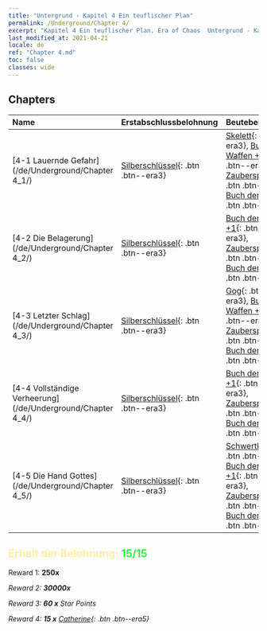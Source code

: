 ```yaml
---
title: "Untergrund - Kapitel 4 Ein teuflischer Plan"
permalink: /Underground/Chapter 4/
excerpt: "Kapitel 4 Ein teuflischer Plan. Era of Chaos  Untergrund - Kapitel 4. Ein teuflischer Plan"
last_modified_at: 2021-04-21
locale: de
ref: "Chapter 4.md"
toc: false
classes: wide
---
```


## Chapters

  | Name |  Erstabschlussbelohnung | Beutebelohnung |
  |:------------|:------------|:------------| 
  | [4-1 Lauernde Gefahr](/de/Underground/Chapter 4_1/) | [Silberschlüssel](/de/Items/con_693/){: .btn .btn--era3} | [Skelett](/de/Items/unt_208/){: .btn .btn--era3}, [Buch der Waffen +1](/de/Items/mat_25/){: .btn .btn--era3}, [Zauberspruchrollen](/de/Items/con_694/){: .btn .btn--era3}, [Buch der Waffen](/de/Items/mat_18/){: .btn .btn--era3} |
  | [4-2 Die Belagerung](/de/Underground/Chapter 4_2/) | [Silberschlüssel](/de/Items/con_693/){: .btn .btn--era3} | [Buch der Waffen +1](/de/Items/mat_25/){: .btn .btn--era3}, [Zauberspruchrollen](/de/Items/con_694/){: .btn .btn--era3}, [Buch der Waffen](/de/Items/mat_18/){: .btn .btn--era3} |
  | [4-3 Letzter Schlag](/de/Underground/Chapter 4_3/) | [Silberschlüssel](/de/Items/con_693/){: .btn .btn--era3} | [Gog](/de/Items/unt_227/){: .btn .btn--era3}, [Buch der Waffen +1](/de/Items/mat_25/){: .btn .btn--era3}, [Zauberspruchrollen](/de/Items/con_694/){: .btn .btn--era3}, [Buch der Waffen](/de/Items/mat_18/){: .btn .btn--era3} |
  | [4-4 Vollständige Verheerung](/de/Underground/Chapter 4_4/) | [Silberschlüssel](/de/Items/con_693/){: .btn .btn--era3} | [Buch der Waffen +1](/de/Items/mat_25/){: .btn .btn--era3}, [Zauberspruchrollen](/de/Items/con_694/){: .btn .btn--era3}, [Buch der Waffen](/de/Items/mat_18/){: .btn .btn--era3} |
  | [4-5 Die Hand Gottes](/de/Underground/Chapter 4_5/) | [Silberschlüssel](/de/Items/con_693/){: .btn .btn--era3} | [Schwertkämpfer](/de/Items/unt_193/){: .btn .btn--era4}, [Buch der Waffen +1](/de/Items/mat_25/){: .btn .btn--era3}, [Zauberspruchrollen](/de/Items/con_694/){: .btn .btn--era3}, [Buch der Waffen](/de/Items/mat_18/){: .btn .btn--era3} |


## <span style="color: #ffeea0">Erhalt der Belohnung: </span><span style="color: #27f73a">15/15</span>

 Reward 1:  **250x** <i class="fas fa-gem"/>

 Reward 2:  **30000x** <i class="fas fa-coins"/>

 Reward 3: **60 x** Star Points

 Reward 4: **15 x** [Catherine](/de/Items/her_361/){: .btn .btn--era5}

